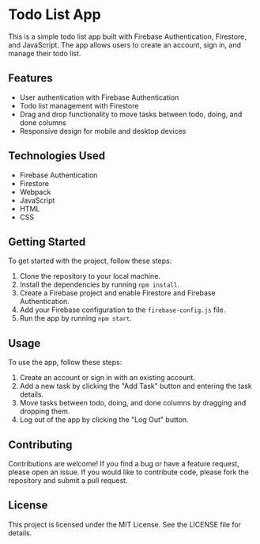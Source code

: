 # Todo List App

This is a simple todo list app built with Firebase Authentication, Firestore, and JavaScript. The app allows users to create an account, sign in, and manage their todo list.

## Features

* User authentication with Firebase Authentication
* Todo list management with Firestore
* Drag and drop functionality to move tasks between todo, doing, and done columns
* Responsive design for mobile and desktop devices

## Technologies Used

* Firebase Authentication
* Firestore
* Webpack
* JavaScript
* HTML
* CSS

## Getting Started

To get started with the project, follow these steps:

1. Clone the repository to your local machine.
2. Install the dependencies by running `npm install`.
3. Create a Firebase project and enable Firestore and Firebase Authentication.
4. Add your Firebase configuration to the `firebase-config.js` file.
5. Run the app by running `npm start`.

## Usage

To use the app, follow these steps:

1. Create an account or sign in with an existing account.
2. Add a new task by clicking the "Add Task" button and entering the task details.
3. Move tasks between todo, doing, and done columns by dragging and dropping them.
4. Log out of the app by clicking the "Log Out" button.

## Contributing

Contributions are welcome! If you find a bug or have a feature request, please open an issue. If you would like to contribute code, please fork the repository and submit a pull request.

## License

This project is licensed under the MIT License. See the LICENSE file for details.

